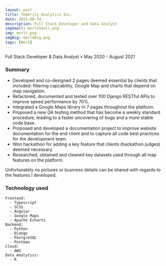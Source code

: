 ```yaml
---
layout: post
title: Temerity Analytics Inc.
date: 2021-08-24
description: Full Stack Developer and Data Analyst
imgSmall: merlnSmall.png
img: merln.png
imgBig: merlnBig.png
tags: [Work]
---
```


Full Stack Developer & Data Analyst &#8226; May 2020 - August 2021

### Summary

- Developed and co-designed 2 pages deemed essential by clients that included: filtering capcability, Google Map and charts that depend on map navigation.
- Refactored, documented and tested over 100 Django RESTful APIs to improve speed performance by 70%.
- Integrated a Google Maps library in 7 pages throughout the platform.
- Proposed a new QA testing method that has become a weekly standard procedure, leading to a faster uncovering of bugs and a more stable code base.
- Proposed and developed a documentation project to improve website documentation for the end client and to capture all code best practices for the development team.
- Won hackathon for adding a key feature that clients (hackathon judges) deemed necessary.
- Researched, obtained and cleaned key datasets used through all map features on the platform.

Unfortunately no pictures or business details can be shared with regards to the features I developed.

### Technology used

```
Frontend:
  - Typescript
  - SCSS
  - Angular
  - Google Maps
  - Apache Echarts
Backend:
  - Python
  - Django
  - PostgreSQL
  - Postman
Cloud:
  - AWS
Data Analytics:
  - R
```
